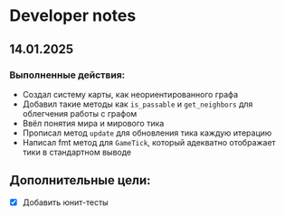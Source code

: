 # Developer notes

## 14.01.2025

### Выполненные действия:
- Создал систему карты, как неориентированного графа
- Добавил такие методы как `is_passable` и `get_neighbors` для облегчения работы с графом
- Ввёл понятия мира и мирового тика
- Прописал метод `update` для обновления тика каждую итерацию
- Написал fmt метод для `GameTick`, который адекватно отображает тики в стандартном выводе 

## Дополнительные цели: 
- [x] Добавить юнит-тесты  
